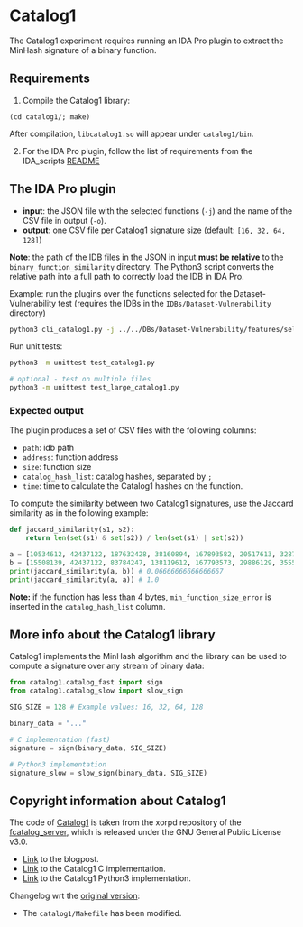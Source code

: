 # Catalog1

The Catalog1 experiment requires running an IDA Pro plugin to extract the MinHash signature of a binary function.

## Requirements
1. Compile the Catalog1 library:
```
(cd catalog1/; make)
```

After compilation, `libcatalog1.so` will appear under `catalog1/bin`.

2. For the IDA Pro plugin, follow the list of requirements from the IDA_scripts [README](../../../IDA_scripts/README.md#requirements)

## The IDA Pro plugin
- **input**: the JSON file with the selected functions (`-j`) and the name of the CSV file in output (`-o`).
- **output**: one CSV file per Catalog1 signature size (default: `[16, 32, 64, 128]`)

**Note**: the path of the IDB files in the JSON in input **must be relative** to the `binary_function_similarity` directory. The Python3 script converts the relative path into a full path to correctly load the IDB in IDA Pro.

Example: run the plugins over the functions selected for the Dataset-Vulnerability test (requires the IDBs in the `IDBs/Dataset-Vulnerability` directory)
```bash
python3 cli_catalog1.py -j ../../DBs/Dataset-Vulnerability/features/selected_Dataset-Vulnerability.json -o Dataset-Vulnerability_catalog1.csv
```

Run unit tests:
```bash
python3 -m unittest test_catalog1.py

# optional - test on multiple files
python3 -m unittest test_large_catalog1.py
```

### Expected output
The plugin produces a set of CSV files with the following columns:
* `path`: idb path
* `address`: function address
* `size`: function size
* `catalog_hash_list`: catalog hashes, separated by `;`
* `time`: time to calculate the Catalog1 hashes on the function.

To compute the similarity between two Catalog1 signatures, use the Jaccard similarity as in the following example:
```python
def jaccard_similarity(s1, s2):
    return len(set(s1) & set(s2)) / len(set(s1) | set(s2))

a = [10534612, 42437122, 187632428, 38160894, 167893582, 20517613, 328764745, 40669729]
b = [15508139, 42437122, 83784247, 138119612, 167793573, 29886129, 35551260, 1210122]
print(jaccard_similarity(a, b)) # 0.06666666666666667
print(jaccard_similarity(a, a)) # 1.0
```

**Note:** if the function has less than 4 bytes, `min_function_size_error` is inserted in the `catalog_hash_list` column.

## More info about the Catalog1 library
Catalog1 implements the MinHash algorithm and the library can be used to compute a signature over any stream of binary data:
```python
from catalog1.catalog_fast import sign
from catalog1.catalog_slow import slow_sign

SIG_SIZE = 128 # Example values: 16, 32, 64, 128

binary_data = "..."

# C implementation (fast)
signature = sign(binary_data, SIG_SIZE)

# Python3 implementation
signature_slow = slow_sign(binary_data, SIG_SIZE)
````

## Copyright information about Catalog1
The code of [Catalog1](catalog1) is taken from the xorpd repository of the [fcatalog_server](https://github.com/xorpd/fcatalog_server), which is released under the GNU General Public License v3.0.

* [Link](https://www.xorpd.net/pages/fcatalog.html) to the blogpost.    
* [Link](https://github.com/xorpd/fcatalog_server/tree/master/catalog1) to the Catalog1 C implementation.
* [Link](https://github.com/xorpd/fcatalog_server/blob/master/fcatalog/fcatalog/catalog1.py) to the Catalog1 Python3 implementation.

Changelog wrt the [original version](https://github.com/xorpd/fcatalog_server/tree/master/catalog1):

* The `catalog1/Makefile` has been modified.
